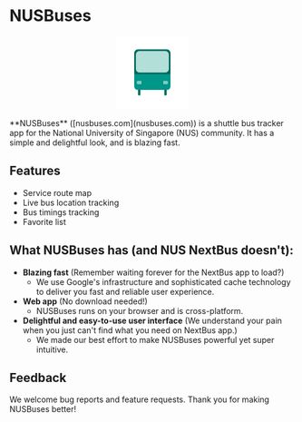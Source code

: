 # NUSBuses 
<p align="center"> 
<img width="128" height="128" src="src/assets/logo.svg">
</p>
**NUSBuses** ([nusbuses.com](nusbuses.com)) is a shuttle bus tracker app for the National University of
 Singapore (NUS) community. It has a 
simple and delightful look, and is blazing fast. 

## Features
- Service route map
- Live bus location tracking
- Bus timings tracking
- Favorite list


## What NUSBuses has (and NUS NextBus doesn't):
- **Blazing fast** (Remember waiting forever for the NextBus app to load?)
    - We use Google's infrastructure and sophisticated cache technology to deliver 
    you fast and reliable user experience.
- **Web app** (No download needed!)
    - NUSBuses runs on your browser and is cross-platform.
- **Delightful and easy-to-use user interface** (We understand your pain when you just 
can't find what you need on NextBus app.)
    -  We made our best effort to make NUSBuses powerful yet super intuitive.
    
## Feedback
We welcome bug reports and feature requests. Thank you for making NUSBuses better!

